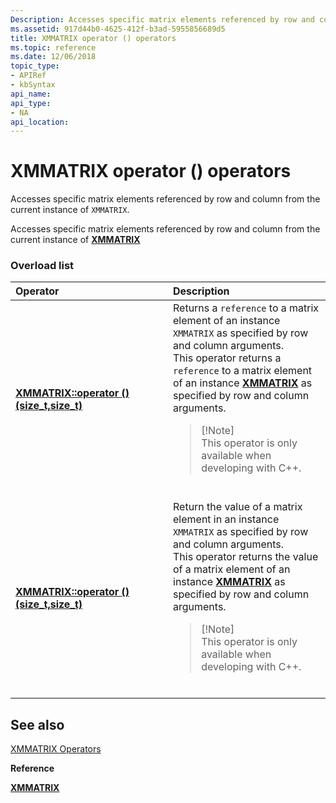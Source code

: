 ```yaml
---
Description: Accesses specific matrix elements referenced by row and column from the current instance of XMMATRIX.
ms.assetid: 917d44b0-4625-412f-b3ad-5955856689d5
title: XMMATRIX operator () operators
ms.topic: reference
ms.date: 12/06/2018
topic_type:
- APIRef
- kbSyntax
api_name: 
api_type:
- NA
api_location: 
---
```


# XMMATRIX operator () operators

Accesses specific matrix elements referenced by row and column from the current instance of `XMMATRIX`.

Accesses specific matrix elements referenced by row and column from the current instance of [**XMMATRIX**](/windows/win32/api/directxmath/ns-directxmath-xmmatrix)

### Overload list



<table>
<colgroup>
<col style="width: 50%" />
<col style="width: 50%" />
</colgroup>
<thead>
<tr class="header">
<th style="text-align: left;">Operator</th>
<th style="text-align: left;">Description</th>
</tr>
</thead>
<tbody>
<tr class="odd">
<td style="text-align: left;"><a href="/windows/desktop/api/directxmath/nf-directxmath-xmmatrix-operator-function-call(size_t_size_t)"><strong>XMMATRIX::operator () (size_t,size_t)</strong></a></td>
<td style="text-align: left;">Returns a <code>reference</code> to a matrix element of an instance <code>XMMATRIX</code> as specified by row and column arguments.<br/> This operator returns a <code>reference</code> to a matrix element of an instance <a href="/windows/desktop/api/directxmath/ns-directxmath-xmmatrix"><strong>XMMATRIX</strong></a> as specified by row and column arguments.<br/>
<blockquote>
[!Note]<br />
This operator is only available when developing with C++.
</blockquote>
<br/></td>
</tr>
<tr class="even">
<td style="text-align: left;"><a href="/windows/desktop/api/directxmath/nf-directxmath-xmmatrix-operator-function-call(size_t_size_t)"><strong>XMMATRIX::operator () (size_t,size_t)</strong></a></td>
<td style="text-align: left;">Return the value of a matrix element in an instance <code>XMMATRIX</code> as specified by row and column arguments.<br/> This operator returns the value of a matrix element of an instance <a href="/windows/desktop/api/directxmath/ns-directxmath-xmmatrix"><strong>XMMATRIX</strong></a> as specified by row and column arguments. <br/>
<blockquote>
[!Note]<br />
This operator is only available when developing with C++.
</blockquote>
<br/></td>
</tr>
</tbody>
</table>



## See also

<dl> <dt>

[XMMATRIX Operators](ovw-xmmatrix-operators.md)
</dt> <dt>

**Reference**
</dt> <dt>

[**XMMATRIX**](/windows/win32/api/directxmath/ns-directxmath-xmmatrix)
</dt> </dl>

 

 
